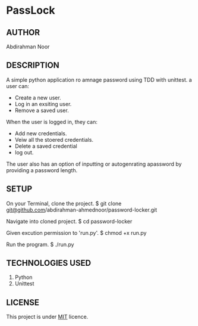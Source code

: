 # PassLock

## AUTHOR
Abdirahman Noor

## DESCRIPTION
A simple python application ro amnage password using TDD with unittest.
a user can:
- Create a new user.
- Log in an exsiting user.
- Remove a saved user.

When the user is logged in, they can:
- Add new credentials.
- Veiw all the stoered credentials.
- Delete a saved credential
- log out.

The user also has an option of inputting or autogenrating apassword by providing a password length.

## SETUP
On your Terminal, clone the project.
      $ git clone git@github.com/abdirahman-ahmednoor/password-locker.git

Navigate into cloned project.
      $ cd password-locker

Given excution permission to 'run.py'.
      $ chmod +x run.py

Run the program.
     $ ./run.py

## TECHNOLOGIES USED
1. Python
2. Unittest

## LICENSE
This project is under [MIT](License) licence.
